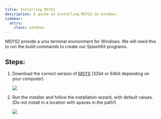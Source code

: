 ```yaml
---
title: Installing MSYS2
description: A guide on installing MSYS2 on windows.
sidebar:
  attrs:
    class: windows
---
```


MSYS2 provide a unix terminal environment for Windows. We will need this to run the build commands to create our SplashKit programs.
## Steps:
1. Download the correct version of [MSYS](http://www.msys2.org) (32bit or 64bit depending on your computer).

    ![](/gifs/windows/1.gif)

1. Run the installer and follow the installation wizard, with default values. (Do not install in a location with spaces in the path!)

    ![](/gifs/windows/2.gif)


